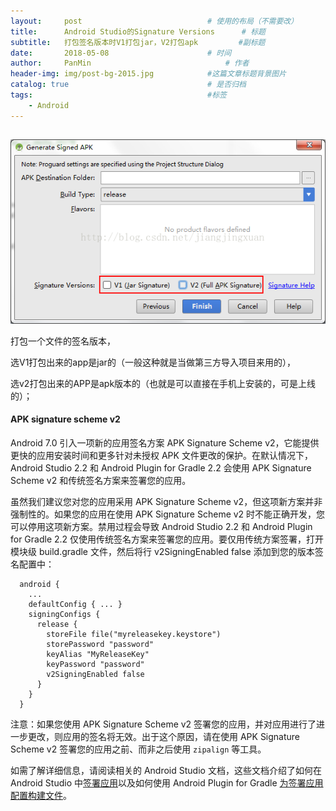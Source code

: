 ```yaml
---
layout:     post                            # 使用的布局（不需要改）
title:      Android Studio的Signature Versions      # 标题
subtitle:   打包签名版本时V1打包jar，V2打包apk         #副标题
date:       2018-05-08                      # 时间
author:     PanMin                              # 作者
header-img: img/post-bg-2015.jpg            #这篇文章标题背景图片
catalog: true                               # 是否归档
tags:                                       #标签
    - Android
---
```


## 

![](../img/signature_versions.png)

打包一个文件的签名版本，

选V1打包出来的app是jar的（一般这种就是当做第三方导入项目来用的），

选v2打包出来的APP是apk版本的（也就是可以直接在手机上安装的，可是上线的）；


#### APK signature scheme v2
Android 7.0 引入一项新的应用签名方案 APK Signature Scheme v2，它能提供更快的应用安装时间和更多针对未授权 APK 文件更改的保护。在默认情况下，Android Studio 2.2 和 Android Plugin for Gradle 2.2 会使用 APK Signature Scheme v2 和传统签名方案来签署您的应用。

虽然我们建议您对您的应用采用 APK Signature Scheme v2，但这项新方案并非强制性的。如果您的应用在使用 APK Signature Scheme v2 时不能正确开发，您可以停用这项新方案。禁用过程会导致 Android Studio 2.2 和 Android Plugin for Gradle 2.2 仅使用传统签名方案来签署您的应用。要仅用传统方案签署，打开模块级 build.gradle 文件，然后将行 v2SigningEnabled false 添加到您的版本签名配置中：
```
  android {
    ...
    defaultConfig { ... }
    signingConfigs {
      release {
        storeFile file("myreleasekey.keystore")
        storePassword "password"
        keyAlias "MyReleaseKey"
        keyPassword "password"
        v2SigningEnabled false
      }
    }
  }
```
注意：如果您使用 APK Signature Scheme v2 签署您的应用，并对应用进行了进一步更改，则应用的签名将无效。出于这个原因，请在使用 APK Signature Scheme v2 签署您的应用之前、而非之后使用 `zipalign` 等工具。

如需了解详细信息，请阅读相关的 Android Studio 文档，这些文档介绍了如何在 Android Studio 中[签署应用](https://developer.android.google.cn/studio/publish/app-signing.html#release-mode)以及如何使用 Android Plugin for Gradle [为签署应用配置构建文件](https://developer.android.google.cn/studio/build/build-variants.html#signing)。